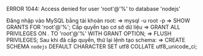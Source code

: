 ERROR 1044: Access denied for user 'root'@'%' to database 'nodejs'

Đăng nhập vào MySQL bằng tài khoản root: 
    => mysql -u root -p
    => SHOW GRANTS FOR 'root'@'%';
Cấp quyền tạo cơ sở dữ liệu
    => GRANT ALL PRIVILEGES ON *.* TO 'root'@'%' WITH GRANT OPTION;
    => FLUSH PRIVILEGES;
Sau khi đã cấp quyền, thử lại lệnh tạo schema:
    => CREATE SCHEMA `nodejs` DEFAULT CHARACTER SET utf8 COLLATE utf8_unicode_ci;
